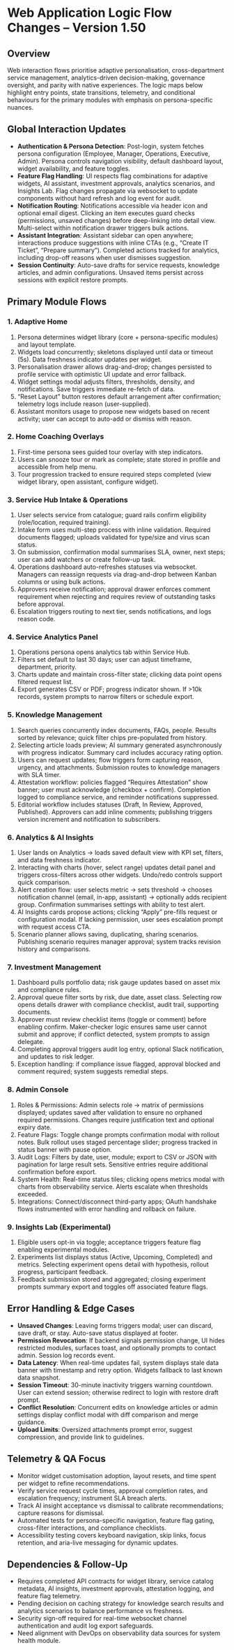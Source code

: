 # Web Application Logic Flow Changes – Version 1.50

## Overview
Web interaction flows prioritise adaptive personalisation, cross-department service management, analytics-driven decision-making, governance oversight, and parity with native experiences. The logic maps below highlight entry points, state transitions, telemetry, and conditional behaviours for the primary modules with emphasis on persona-specific nuances.

## Global Interaction Updates
- **Authentication & Persona Detection**: Post-login, system fetches persona configuration (Employee, Manager, Operations, Executive, Admin). Persona controls navigation visibility, default dashboard layout, widget availability, and feature toggles.
- **Feature Flag Handling**: UI respects flag combinations for adaptive widgets, AI assistant, investment approvals, analytics scenarios, and Insights Lab. Flag changes propagate via websocket to update components without hard refresh and log event for audit.
- **Notification Routing**: Notifications accessible via header icon and optional email digest. Clicking an item executes guard checks (permissions, unsaved changes) before deep-linking into detail view. Multi-select within notification drawer triggers bulk actions.
- **Assistant Integration**: Assistant sidebar can open anywhere; interactions produce suggestions with inline CTAs (e.g., “Create IT Ticket”, “Prepare summary”). Completed actions tracked for analytics, including drop-off reasons when user dismisses suggestion.
- **Session Continuity**: Auto-save drafts for service requests, knowledge articles, and admin configurations. Unsaved items persist across sessions with explicit restore prompts.

## Primary Module Flows
### 1. Adaptive Home
1. Persona determines widget library (core + persona-specific modules) and layout template.
2. Widgets load concurrently; skeletons displayed until data or timeout (5s). Data freshness indicator updates per widget.
3. Personalisation drawer allows drag-and-drop; changes persisted to profile service with optimistic UI update and error fallback.
4. Widget settings modal adjusts filters, thresholds, density, and notifications. Save triggers immediate re-fetch of data.
5. “Reset Layout” button restores default arrangement after confirmation; telemetry logs include reason (user-supplied).
6. Assistant monitors usage to propose new widgets based on recent activity; user can accept to auto-add or dismiss with reason.

### 2. Home Coaching Overlays
1. First-time persona sees guided tour overlay with step indicators.
2. Users can snooze tour or mark as complete; state stored in profile and accessible from help menu.
3. Tour progression tracked to ensure required steps completed (view widget library, open assistant, configure widget).

### 3. Service Hub Intake & Operations
1. User selects service from catalogue; guard rails confirm eligibility (role/location, required training).
2. Intake form uses multi-step process with inline validation. Required documents flagged; uploads validated for type/size and virus scan status.
3. On submission, confirmation modal summarises SLA, owner, next steps; user can add watchers or create follow-up task.
4. Operations dashboard auto-refreshes statuses via websocket. Managers can reassign requests via drag-and-drop between Kanban columns or using bulk actions.
5. Approvers receive notification; approval drawer enforces comment requirement when rejecting and requires review of outstanding tasks before approval.
6. Escalation triggers routing to next tier, sends notifications, and logs reason code.

### 4. Service Analytics Panel
1. Operations persona opens analytics tab within Service Hub.
2. Filters set default to last 30 days; user can adjust timeframe, department, priority.
3. Charts update and maintain cross-filter state; clicking data point opens filtered request list.
4. Export generates CSV or PDF; progress indicator shown. If >10k records, system prompts to narrow filters or schedule export.

### 5. Knowledge Management
1. Search queries concurrently index documents, FAQs, people. Results sorted by relevance; quick filter chips pre-populated from history.
2. Selecting article loads preview; AI summary generated asynchronously with progress indicator. Summary card includes accuracy rating option.
3. Users can request updates; flow triggers form capturing reason, urgency, and attachments. Submission routes to knowledge managers with SLA timer.
4. Attestation workflow: policies flagged “Requires Attestation” show banner; user must acknowledge (checkbox + confirm). Completion logged to compliance service, and reminder notifications suppressed.
5. Editorial workflow includes statuses (Draft, In Review, Approved, Published). Approvers can add inline comments; publishing triggers version increment and notification to subscribers.

### 6. Analytics & AI Insights
1. User lands on Analytics → loads saved default view with KPI set, filters, and data freshness indicator.
2. Interacting with charts (hover, select range) updates detail panel and triggers cross-filters across other widgets. Undo/redo controls support quick comparison.
3. Alert creation flow: user selects metric → sets threshold → chooses notification channel (email, in-app, assistant) → optionally adds recipient group. Confirmation summarises settings with ability to test alert.
4. AI Insights cards propose actions; clicking “Apply” pre-fills request or configuration modal. If lacking permission, user sees escalation prompt with request access CTA.
5. Scenario planner allows saving, duplicating, sharing scenarios. Publishing scenario requires manager approval; system tracks revision history and comparisons.

### 7. Investment Management
1. Dashboard pulls portfolio data; risk gauge updates based on asset mix and compliance rules.
2. Approval queue filter sorts by risk, due date, asset class. Selecting row opens details drawer with compliance checklist, audit trail, supporting documents.
3. Approver must review checklist items (toggle or comment) before enabling confirm. Maker-checker logic ensures same user cannot submit and approve; if conflict detected, system prompts to assign delegate.
4. Completing approval triggers audit log entry, optional Slack notification, and updates to risk ledger.
5. Exception handling: if compliance issue flagged, approval blocked and comment required; system suggests remedial steps.

### 8. Admin Console
1. Roles & Permissions: Admin selects role → matrix of permissions displayed; updates saved after validation to ensure no orphaned required permissions. Changes require justification text and optional expiry date.
2. Feature Flags: Toggle change prompts confirmation modal with rollout notes. Bulk rollout uses staged percentage slider; progress tracked in status banner with pause option.
3. Audit Logs: Filters by date, user, module; export to CSV or JSON with pagination for large result sets. Sensitive entries require additional confirmation before export.
4. System Health: Real-time status tiles; clicking opens metrics modal with charts from observability service. Alerts escalate when thresholds exceeded.
5. Integrations: Connect/disconnect third-party apps; OAuth handshake flows instrumented with error handling and rollback on failure.

### 9. Insights Lab (Experimental)
1. Eligible users opt-in via toggle; acceptance triggers feature flag enabling experimental modules.
2. Experiments list displays status (Active, Upcoming, Completed) and metrics. Selecting experiment opens detail with hypothesis, rollout progress, participant feedback.
3. Feedback submission stored and aggregated; closing experiment prompts summary export and toggles off associated feature flags.

## Error Handling & Edge Cases
- **Unsaved Changes**: Leaving forms triggers modal; user can discard, save draft, or stay. Auto-save status displayed at footer.
- **Permission Revocation**: If backend signals permission change, UI hides restricted modules, surfaces toast, and optionally prompts to contact admin. Session log records event.
- **Data Latency**: When real-time updates fail, system displays stale data banner with timestamp and retry option. Widgets fallback to last known data snapshot.
- **Session Timeout**: 30-minute inactivity triggers warning countdown. User can extend session; otherwise redirect to login with restore draft prompt.
- **Conflict Resolution**: Concurrent edits on knowledge articles or admin settings display conflict modal with diff comparison and merge guidance.
- **Upload Limits**: Oversized attachments prompt error, suggest compression, and provide link to guidelines.

## Telemetry & QA Focus
- Monitor widget customisation adoption, layout resets, and time spent per widget to refine recommendations.
- Verify service request cycle times, approval completion rates, and escalation frequency; instrument SLA breach alerts.
- Track AI insight acceptance vs dismissal to calibrate recommendations; capture reasons for dismissal.
- Automated tests for persona-specific navigation, feature flag gating, cross-filter interactions, and compliance checklists.
- Accessibility testing covers keyboard navigation, skip links, focus retention, and aria-live messaging for dynamic updates.

## Dependencies & Follow-Up
- Requires completed API contracts for widget library, service catalog metadata, AI insights, investment approvals, attestation logging, and feature flag telemetry.
- Pending decision on caching strategy for knowledge search results and analytics scenarios to balance performance vs freshness.
- Security sign-off required for real-time websocket channel authentication and audit log export safeguards.
- Need alignment with DevOps on observability data sources for system health module.
